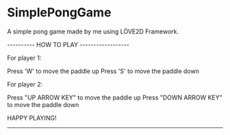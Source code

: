 # SimplePongGame
A simple pong game made by me using LÖVE2D Framework.


----------  HOW TO PLAY  ------------------

For player 1:

Press 'W' to move the paddle up
Press 'S' to move the paddle down



For player 2:

Press "UP ARROW KEY" to move the paddle up
Press "DOWN ARROW KEY" to move the paddle down


HAPPY PLAYING!

-------------------------------------------
